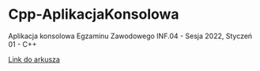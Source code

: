 # Cpp-AplikacjaKonsolowa
 Aplikacja konsolowa Egzaminu Zawodowego INF.04 - Sesja 2022, Styczeń 01 - C++

[Link do arkusza](https://arkusze.pl/zawodowy/inf04-2022-styczen-egzamin-zawodowy-praktyczny.pdf)
